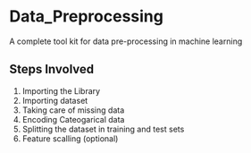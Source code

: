 # Data_Preprocessing
A complete tool kit for data pre-processing in machine learning

## Steps Involved
1. Importing the Library
3. Importing dataset
4. Taking care of missing data
5. Encoding Cateogarical data
6. Splitting the dataset in training and test sets
7. Feature scalling (optional)
